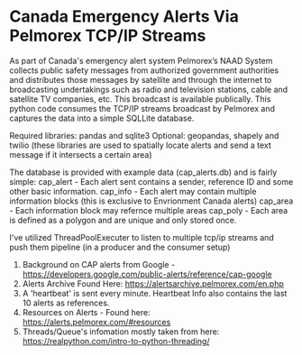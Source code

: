# Canada Emergency Alerts Via Pelmorex TCP/IP Streams

As part of Canada's emergency alert system Pelmorex’s NAAD System collects public safety messages from authorized government authorities and distributes those messages by satellite and through the internet to broadcasting undertakings such as radio and television stations, cable and satellite TV companies, etc. This broadcast is available publically.  This python code consumes the TCP/IP streams broadcast by Pelmorex and captures the data into a simple SQLLite database.  

Required libraries: pandas and sqlite3
Optional: geopandas, shapely and twilio (these libraries are used to spatially locate alerts and send a text message if it intersects a certain area)

The database is provided with example data (cap_alerts.db) and is fairly simple:
cap_alert - Each alert sent contains a sender, reference ID and some other basic information.
cap_info - Each alert may contain multiple information blocks (this is exclusive to Envrionment Canada alerts)
cap_area - Each information block may refernce multiple areas
cap_poly - Each area is defined as a polygon and are unique and only stored once.

I've utilized ThreadPoolExecuter to listen to multiple tcp/ip streams and push them pipeline (in a producer and the consumer setup)

1. Background on CAP alerts from Google - https://developers.google.com/public-alerts/reference/cap-google
2. Alerts Archive Found Here: https://alertsarchive.pelmorex.com/en.php
3. A 'heartbeat' is sent every minute.  Heartbeat Info also contains the last 10 alerts as references.
4. Resources on Alerts - Found here: https://alerts.pelmorex.com/#resources
5. Threads/Queue's infomation mostly taken from here: https://realpython.com/intro-to-python-threading/
